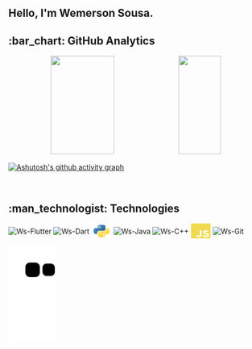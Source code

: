 ## Hello, I'm Wemerson Sousa.

 <h2>:bar_chart: GitHub Analytics</h2>

<div align="center">  
  <img width="50%" height="195px" src="https://github-readme-stats.vercel.app/api?username=Wemers0n&show_icons=true&count_private=true&theme=react" /> 
  <img width="41%" height="195px" src="https://github-readme-stats.vercel.app/api/top-langs/?username=Wemers0n&layout=compact&hide_border=true&theme=react" />
</div> 
 

[![Ashutosh's github activity graph](https://github-readme-activity-graph.cyclic.app/graph?username=Wemers0n&theme=react-dark)](https://github.com/ashutosh00710/github-readme-activity-graph)


<div style="display: inline_block"><br>
<h2>:man_technologist: Technologies</h2> 
  <img align="center" alt="Ws-Flutter" height="30" width="40" src="https://cdn.jsdelivr.net/gh/devicons/devicon/icons/flutter/flutter-original.svg">
  <img align="center" alt="Ws-Dart" height="30" width="40" src="https://cdn.jsdelivr.net/gh/devicons/devicon/icons/dart/dart-original.svg"> 
  <img align="center" alt="Ws-Python" height="30" width="40" src="https://raw.githubusercontent.com/devicons/devicon/master/icons/python/python-original.svg">
  <img align="center" alt="Ws-Java" height="40" width="40" src="https://cdn.jsdelivr.net/gh/devicons/devicon/icons/java/java-original-wordmark.svg">
  
  <img align="center" alt="Ws-C++" height="30" width="40" src="https://cdn.jsdelivr.net/gh/devicons/devicon/icons/cplusplus/cplusplus-original.svg">
  <img align="center" alt="Ws-Js" height="30" width="40" src="https://raw.githubusercontent.com/devicons/devicon/master/icons/javascript/javascript-plain.svg">
  <img align="center" alt="Ws-Git" height="30" width="40" src="https://cdn.jsdelivr.net/gh/devicons/devicon/icons/git/git-original.svg">
</div>


<!-- <h2 align="left">:game_die: Contact</h2>
<p align="left">
<a href="https://www.linkedin.com/in/w-sousa" target="blank"><img align="center" src="https://cdn.jsdelivr.net/npm/simple-icons@3.0.1/icons/linkedin.svg" alt="name" height="30" width="40" /></a>
<a href="https://discord.gg/Wemerson#4938" target="blank"><img align="center" src="https://cdn.jsdelivr.net/npm/simple-icons@3.0.1/icons/discord.svg" alt="Wemerson#4938" height="30" width="40" /></a>
</p> -->


 <div>
  
  ![Snake animation](https://github.com/Wemers0n/Wemers0n/blob/output/github-contribution-grid-snake.svg)

 </div>
 
 
<!--  [![Readme Card](https://github-readme-stats.vercel.app/api/pin/?username=Wemers0n&repo=Wemers0n)](https://github.com/Wemers0n/Wemers0n) -->
<!-- <a href="https://github.com/Wemers0n/Wemers0n">
  <img align="center" src="https://github-readme-stats.vercel.app/api/pin/?username=Wemers0n&repo=Wemers0n" />
</a>
<a href="https://github.com/Wemers0n/Java-Codes">
  <img align="center" src="https://github-readme-stats.vercel.app/api/pin/?username=Wemers0n&repo=Java-Codes" />
</a> -->

